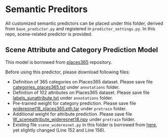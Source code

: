# Semantic Preditors

All customized semantic predictors can be placed under this folder, derived from `base_predictor.py` and registered in `predictor_settings.py`. In this repo, scene-related predictor is provided.

## Scene Attribute and Category Prediction Model

This model is borrowed from [places365](https://github.com/CSAILVision/places365) repository.

Before using this predictor, please download following files:

- Definition of 365 categories on Places365 dataset. Please save file [categories_places365.txt](https://raw.githubusercontent.com/csailvision/places365/master/categories_places365.txt) under `annotations` folder.
- Definition of 102 attributes on Places365 dataset. Please save file [labels_sunattribute.txt](https://raw.githubusercontent.com/csailvision/places365/master/labels_sunattribute.txt) under `annotations` folder.
- Pre-trained weight for category prediction. Please save file [wideresnet18_places365.pth.tar](http://places2.csail.mit.edu/models_places365/wideresnet18_places365.pth.tar) under `pretrain` folder.
- Additional weight for attribute prediction. Please save file [W_sceneattribute_wideresnet18.npy](http://places2.csail.mit.edu/models_places365/W_sceneattribute_wideresnet18.npy) under `pretrain` folder.
- Existing file `scene_wideresnet.py` in this folder is borrowed from [here](https://raw.githubusercontent.com/csailvision/places365/master/wideresnet.py), yet slightly changed (Line 152 and Line 156).
